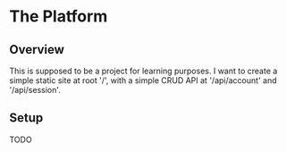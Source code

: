 # The Platform

## Overview

This is supposed to be a project for learning purposes. I want to create a
simple static site at root '/', with a simple CRUD API at '/api/account' and
'/api/session'.

## Setup

TODO

